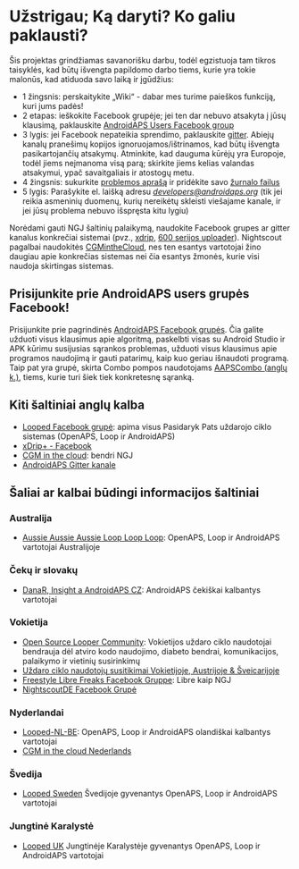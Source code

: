 # Užstrigau; Ką daryti? Ko galiu paklausti?

Šis projektas grindžiamas savanorišku darbu, todėl egzistuoja tam tikros taisyklės, kad būtų išvengta papildomo darbo tiems, kurie yra tokie malonūs, kad atiduoda savo laiką ir įgūdžius:

* 1 žingsnis: perskaitykite „Wiki“ - dabar mes turime paieškos funkciją, kuri jums padės!
* 2 etapas: ieškokite Facebook grupėje; jei ten dar nebuvo atsakyta į jūsų klausimą, paklauskite [AndroidAPS Users Facebook group](https://www.facebook.com/groups/1900195340201874/)
* 3 lygis: jei Facebook nepateikia sprendimo, paklauskite [gitter](https://gitter.im/MilosKozak/AndroidAPS). Abiejų kanalų pranešimų kopijos ignoruojamos/ištrinamos, kad būtų išvengta pasikartojančių atsakymų. Atminkite, kad dauguma kūrėjų yra Europoje, todėl jiems neįmanoma visą parą; skirkite jiems kelias valandas atsakymui, ypač savaitgaliais ir atostogų metu.
* 4 žingsnis: sukurkite [problemos aprašą](https://github.com/nightscout/AndroidAPS/issues) ir pridėkite savo [žurnalo failus](../Usage/Accessing-logfiles.md)
* 5 lygis: Parašykite el. laišką adresu *developers@androidaps.org* (tik jei reikia asmeninių duomenų, kurių nereikėtų skleisti viešajame kanale, ir jei jūsų problema nebuvo išspręsta kitu lygiu)

Norėdami gauti NGJ šaltinių palaikymą, naudokite Facebook grupes ar gitter kanalus konkrečiai sistemai (pvz., [xdrip](https://www.facebook.com/groups/xDripG5/), [600 serijos uploader](https://www.facebook.com/groups/NightscoutForMedtronic/)). Nightscout pagalbai naudokitės [CGMintheCloud](https://www.facebook.com/groups/cgminthecloud/), nes ten esantys vartotojai žino daugiau apie konkrečias sistemas nei čia esantys žmonės, kurie visi naudoja skirtingas sistemas.

## Prisijunkite prie AndroidAPS users grupės Facebook!

Prisijunkite prie pagrindinės [AndroidAPS Facebook grupės](https://www.facebook.com/groups/1900195340201874/). Čia galite užduoti visus klausimus apie algoritmą, paskelbti visas su Android Studio ir APK kūrimu susijusias sąrankos problemas, užduoti visus klausimus apie programos naudojimą ir gauti patarimų, kaip kuo geriau išnaudoti programą. Taip pat yra grupė, skirta Combo pompos naudotojams [AAPSCombo (anglų k.)](https://www.facebook.com/groups/127507891261169/), tiems, kurie turi šiek tiek konkretesnę sąranką.

## Kiti šaltiniai anglų kalba

* [Looped Facebook grupė](https://www.facebook.com/groups/TheLoopedGroup): apima visus Pasidaryk Pats uždarojo ciklo sistemas (OpenAPS, Loop ir AndroidAPS)
* [xDrip+ - Facebook](https://www.facebook.com/groups/xDripG5/)
* [CGM in the cloud](https://www.facebook.com/groups/cgminthecloud/): bendri NGJ
* [AndroidAPS Gitter kanale](https://gitter.im/MilosKozak/AndroidAPS)

## Šaliai ar kalbai būdingi informacijos šaltiniai

### Australija

* [Aussie Aussie Aussie Loop Loop Loop](https://www.facebook.com/groups/AussieLooping/): OpenAPS, Loop ir AndroidAPS vartotojai Australijoje

### Čekų ir slovakų

* [DanaR, Insight a AndroidAPS CZ](https://www.facebook.com/groups/AndroidAPSCZ/): AndroidAPS čekiškai kalbantys vartotojai

### Vokietija

* [Open Source Looper Community](https://de.loopercommunity.org/): Vokietijos uždaro ciklo naudotojai bendrauja dėl atviro kodo naudojimo, diabeto bendrai, komunikacijos, palaikymo ir vietinių susirinkimų
* [Uždaro ciklo naudotojų susitikimai Vokietijoje, Austrijoje & Šveicarijoje](https://de.loopercommunity.org/c/veranstaltungen/l/calendar)
* [Freestyle Libre Freaks Facebook Gruppe](https://www.facebook.com/groups/FreestyleLibreFreaks/): Libre kaip NGJ
* [NightscoutDE Facebook Grupė](https://www.facebook.com/groups/nightscoutDE/)

### Nyderlandai

* [Looped-NL-BE](https://www.facebook.com/groups/117102135652893): OpenAPS, Loop ir AndroidAPS olandiškai kalbantys vartotojai
* [CGM in the cloud Nederlands](https://www.facebook.com/groups/1764754560436596)

### Švedija

* [Looped Sweden](https://www.facebook.com/groups/661514380864081/) Švedijoje gyvenantys OpenAPS, Loop ir AndroidAPS vartotojai

### Jungtinė Karalystė

* [Looped UK](https://www.facebook.com/groups/LoopedUK/) Jungtinėje Karalystėje gyvenantys OpenAPS, Loop ir AndroidAPS vartotojai